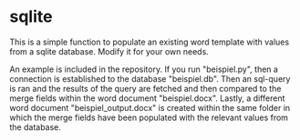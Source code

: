 # sqlite
 
This is a simple function to populate an existing word template with values from a sqlite database.
Modify it for your own needs. 

An example is included in the repository. If you run "beispiel.py", then a connection is established to the database "beispiel.db". Then an sql-query is ran and the results of the query are fetched and then compared to the merge fields within the word document "beispiel.docx". Lastly, a different word document "beispiel_output.docx" is created within the same folder in which the merge fields have been populated with the relevant values from the database.
